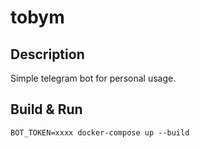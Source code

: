# tobym

## Description

Simple telegram bot for personal usage.

## Build & Run

```
BOT_TOKEN=xxxx docker-compose up --build
```
